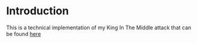 # Introduction
This is a technical implementation of my King In The Middle attack that can be found [here](https://blog.haywirehax.com/writeups/2019/king-in-the-middle-attack)
